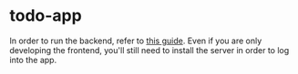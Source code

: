 # todo-app

In order to run the backend, refer to [this guide](./backend/README.md).
Even if you are only developing the frontend, you'll still need to install the server in order to log into the app.

